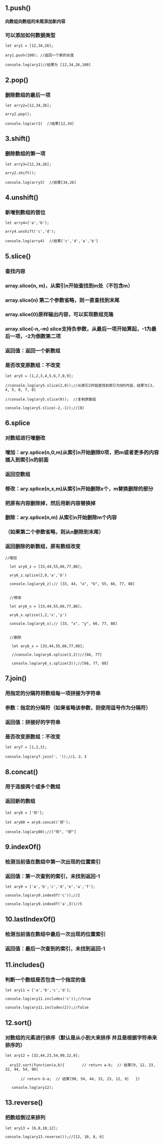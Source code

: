 ## 1.push()
#### 向数组向数组的末尾添加新内容
### 可以添加如何数据类型
```
let ary1 = [12,34,26];

ary1.push(100); //返回一个新的长度 

console.log(ary1)//结果为 [12,34,26,100]
```

## 2.pop()
### 删除数组的最后一项
```
let arry2=[12,34,26];

arry2.pop();

console.log(arr2)  //结果[12,34]
```

## 3.shift()
### 删除数组的第一项
```
let arry3=[12,34,26];

arry2.shift();

console.log(arry3)  //结果[34,26]
```

## 4.unshift()
### 新增到数组的首位
```
let arry4=['a','b'];

arry4.unshift('c','d');

console.log(arry4)  //结果['c','d','a','b']
```

## 5.slice()
###  查找内容
### array.slice(n, m)，从索引n开始查找到m处（不包含m）
### array.slice(n) 第二个参数省略，则一直查找到末尾
### array.slice(0)原样输出内容，可以实现数组克隆
### array.slice(-n,-m) slice支持负参数，从最后一项开始算起，-1为最后一项，-2为倒数第二项
### 返回值：返回一个新数组
### 是否改变原数组：不改变
```
let ary5 = [1,2,3,4,5,6,7,8,9]; 

//console.log(ary5.slice(2,8));//从索引2开始查找到索引为8的内容，结果为[3, 4, 5, 6, 7, 8] 

//console.log(ary5.slice(0));  //复制原数组

console.log(ary5.slice(-2,-1));//[8]
```

## 6.splice
### 对数组进行增删改
### 增加：ary.splice(n,0,m)从索引n开始删除0项，把m或者更多的内容插入到索引n的前面
### 返回空数组
### 修改：ary.splice(n,x,m)从索引n开始删除x个，m替换删除的部分
### 把原有内容删除掉，然后用新内容替换掉
### 删除：ary.splice(n,m) 从索引n开始删除m个内容
### （如果第二个参数省略，则从n删除到末尾）
### 返回删除的新数组，原有数组改变
```
//增加

  let ary6_z = [33,44,55,66,77,88];

  ary6_z.splice(2,0,'a','b')

  console.log(ary6_z);// [33, 44, "a", "b", 55, 66, 77, 88]

 
  //修改

  let ary6_x = [33,44,55,66,77,88];

  ary6_x.splice(1,2,'x','y')

  console.log(ary6_x);// [33, "x", "y", 66, 77, 88]

 
  //删除

   let ary6_s = [33,44,55,66,77,88];

   //console.log(ary6.splice(3,2))//[66, 77]

   console.log(ary6_s.splice(3));//[66, 77, 88]
```

## 7.join()
### 用指定的分隔符将数组每一项拼接为字符串
### 参数：指定的分隔符（如果省略该参数，则使用逗号作为分隔符）
### 返回值：拼接好的字符串
### 是否改变原数组：不改变
```
let ary7 = [1,2,3];

console.log(ary7.join('、'));//1、2、3
```

## 8.concat()
### 用于连接两个或多个数组
### 返回新的数组
```
let ary8 = ['你'];

let ary80 = ary8.concat('好');

console.log(ary80);//["你", "好"]
```

## 9.indexOf()
### 检测当前值在数组中第一次出现的位置索引
### 返回值：第一次查到的索引，未找到返回-1
```
let ary9 = ['a','b','c','d','e','a','f'];   

console.log(ary9.indexOf('c'));//2

console.log(ary9.indexOf('a',3))//5
```

## 10.lastIndexOf()
### 检测当前值在数组中最后一次出现的位置索引
### 返回值：最后一次查到的索引，未找到返回-1

## 11.includes()
### 判断一个数组是否包含一个指定的值
```
let ary11 = ['a','b','c','d']; 

console.log(ary11.includes('c'));//true

console.log(ary11.includes(2));//false
```

## 12.sort()
### 对数组的元素进行排序（默认是从小到大来排序 并且是根据字符串来排序的）
```
let ary12 = [32,44,23,54,90,12,9]; 

  ary12.sort(function(a,b){        // return a-b;  // 结果[9, 12, 23, 32, 44, 54, 90]

       // return b-a;  // 结果[90, 54, 44, 32, 23, 12, 9]   })  

   console.log(ary12);
```

## 13.reverse()
### 把数组倒过来排列
```
let ary13 = [6,8,10,12]; 

console.log(ary13.reverse());//[12, 10, 8, 6]
```
